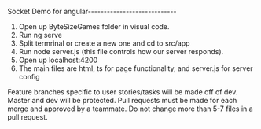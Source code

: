 Socket Demo for angular----------------------------

1. Open up ByteSizeGames folder in visual code.
2. Run ng serve
3. Split termrinal or create a new one and cd to src/app
4. Run node server.js (this file controls how our server responds).
5. Open up localhost:4200
6. The main files are html, ts for page functionality, and server.js for server config





Feature branches specific to user stories/tasks will be made off of dev.
Master and dev will be protected. Pull requests must be made for each merge and approved by a teammate.
Do not change more than 5-7 files in a pull request.
